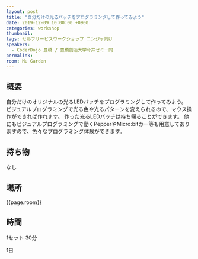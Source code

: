 ```yaml
---
layout: post
title: "自分だけの光るバッチをプログラミングして作ってみよう"
date: 2019-12-09 10:00:00 +0900
categories: workshop
thumbnail:
tags: セルフサービスワークショップ ニンジャ向け
speakers:
  - CoderDojo 豊橋 / 豊橋創造大学今井ゼミ一同
permalink:
room: Mu Garden
---
```

## 概要
自分だけのオリジナルの光るLEDバッチをプログラミングして作ってみよう。
ビジュアルプログラミングで光る色や光るパターンを変えられるので、マウス操作ができれば作れます。
作った光るLEDバッチは持ち帰ることができます。
他にもビジュアルプログラミングで動くPepperやMicro:bitカー等も用意してありますので、色々なプログラミング体験ができます。

## 持ち物
なし

## 場所
{{page.room}}
## 時間
1セット 30分

1日
